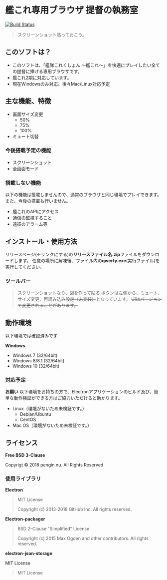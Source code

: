 # 艦これ専用ブラウザ 提督の執務室

[![Build Status](https://travis-ci.org/penginnu/Kancolle_Browser.svg?branch=master)](https://travis-ci.org/penginnu/Kancolle_Browser)

> スクリーンショット貼っておこう。

## このソフトは？

- このソフトは、「艦隊これくしょん ～艦これ～」を快適にプレイしたい全ての提督に捧げる専用ブラウザです。
- 艦これ2期に対応しています。
- 現在Windowsのみ対応。後々Mac/Linux対応予定

## 主な機能、特徴

- 画面サイズ変更
  - 50%
  - 75%
  - 100%
- ミュート切替

### 今後搭載予定の機能

- スクリーンショット
- 全画面モード

### 搭載しない機能

以下の機能は搭載しませんので、通常のブラウザと同じ環境でプレイできます。
また、今後の搭載も行いません。

- 艦これのAPIにアクセス
- 通信の監視すること
- 遠征のアラーム等

## インストール・使用方法

リリースページ(←リンクにする)の**リリースファイル名.zip**ファイルをダウンロードします。
任意の場所に解凍後、ファイル内の**qwerty.exe**(実行ファイル)を実行してください。

### ツールバー

> スクリーンショットなり、図を作って貼る
ボタンは左側から、ミュート、サイズ変更、再読み込み~~設定（未実装）~~となっています。
~~UIはバージョンで変更されることがあります。~~

## 動作環境

以下環境では確認済みです

**Windows**

- Windows 7 (32/64bit)
- Windows 8/8.1 (32/64bit)
- Windows 10 (32/64bit) 

### 対応予定

**お願い**
以下環境をお持ちの方で、Electronアプリケーションのビルド及び、簡単な動作検証ができる方はご協力いただけると助かります。

- Linux（環境がないため未検証です。）
  - Debian/Ubuntu
  - CentOS
- Mac OS（環境がないため未検証です。）

## ライセンス

**Free BSD 3-Clause**

Copyrigt &copy; 2018 pengin.nu. All Rights Reserved.

### 使用ライブラリ

**Electron**

> MIT License
>
> Copyright (c) 2013-2018 GitHub Inc. All rights reserved.

**Electron-packager**

> BSD 2-Clause "Simplified" License
>
> Copyright (c) 2015 Max Ogden and other contributors. All rights reserved.

**electron-json-storage**

MIT License

> MIT License

